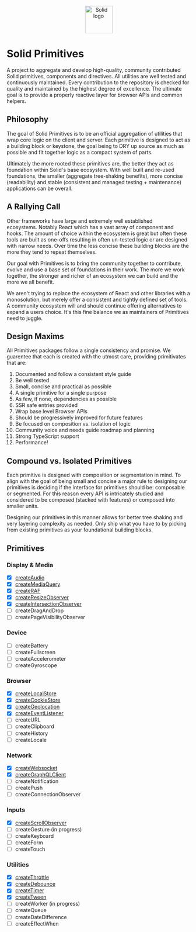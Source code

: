 <p align="center">
  <img width="75px" src="https://raw.githubusercontent.com/solidjs/solid-site/dev/src/assets/logo.png" alt="Solid logo">
</p>

# Solid Primitives

A project to aggregate and develop high-quality, community contributed Solid primitives, components and directives. All utilities are well tested and continuously maintained. Every contribution to the repository is checked for quality and maintained by the highest degree of excellence. The ultimate goal is to provide a properly reactive layer for browser APIs and common helpers.

## Philosophy

The goal of Solid Primitives is to be an official aggregation of utilities that wrap core logic on the client and server. Each primitive is designed to act as a building block or keystone, the goal being to DRY up source as much as possible and fit together logic as a compact system of parts.

Ultimately the more rooted these primitives are, the better they act as foundation within Solid's base ecosystem. With well built and re-used foundations, the smaller (aggregate tree-shaking benefits), more concise (readability) and stable (consistent and managed testing + maintenance) applications can be overall.

## A Rallying Call

Other frameworks have large and extremely well established ecosystems. Notably React which has a vast array of component and hooks. The amount of choice within the ecosystem is great but often these tools are built as one-offs resulting in often un-tested logic or are designed with narrow needs. Over time the less concise these building blocks are the more they tend to repeat themselves.

Our goal with Primitives is to bring the community together to contribute, evolve and use a base set of foundations in their work. The more we work together, the stronger and richer of an ecosystem we can build and the more we all benefit.

We aren't trying to replace the ecosystem of React and other libraries with a monosolution, but merely offer a consistent and tightly defined set of tools. A community ecosystem will and should continue offering alternatives to expand a users choice. It's this fine balance we as maintainers of Primitives need to juggle.

## Design Maxims

All Primitives packages follow a single consistency and promise. We guarentee that each is created with the utmost care, providing primitivates that are:

1. Documented and follow a consistent style guide
2. Be well tested
3. Small, concise and practical as possible
4. A single primitive for a single purpose
5. As few, if none, dependencies as possible
6. SSR safe entries provided
7. Wrap base level Browser APIs
8. Should be progressively improved for future features
9. Be focused on composition vs. isolation of logic
10. Community voice and needs guide roadmap and planning
11. Strong TypeScript support
12. Performance!

## Compound vs. Isolated Primitives

Each primitive is designed with composition or segmentation in mind. To align with the goal of being small and concise a major rule to designing our primitives is deciding if the interface for primitives should be: composable or segmented. For this reason every API is intricately studied and considered to be composed (stacked with features) or composed into smaller units.

Designing our primitives in this manner allows for better tree shaking and very layering complexity as needed. Only ship what you have to by picking from existing primitives as your foundational building blocks.

## Primitives

### Display & Media

- [x] [createAudio](https://github.com/davedbase/solid-primitives/tree/main/packages/audio)
- [x] [createMediaQuery](https://github.com/davedbase/solid-primitives/tree/main/packages/media)
- [x] [createRAF](https://github.com/davedbase/solid-primitives/tree/main/packages/raf)
- [x] [createResizeObserver](https://github.com/davedbase/solid-primitives/tree/main/packages/resize-observer)
- [x] [createIntersectionObserver](https://github.com/davedbase/solid-primitives/tree/main/packages/intersection-observer)
- [ ] createDragAndDrop
- [ ] createPageVisibilityObserver

### Device

- [ ] createBattery
- [ ] createFullscreen
- [ ] createAccelerometer
- [ ] createGyroscope

### Browser

- [x] [createLocalStore](https://github.com/davedbase/solid-primitives/tree/main/packages/local-store)
- [x] [createCookieStore](https://github.com/davedbase/solid-primitives/tree/main/packages/cookie-store)
- [x] [createGeolocation](https://github.com/davedbase/solid-primitives/tree/main/packages/geolocation)
- [x] [createEventListener](https://github.com/davedbase/solid-primitives/tree/main/packages/event-listener)
- [ ] createURL
- [ ] createClipboard
- [ ] createHistory
- [ ] createLocale

### Network

- [x] [createWebsocket](https://github.com/davedbase/solid-primitives/tree/main/packages/websocket)
- [x] [createGraphQLClient](https://github.com/davedbase/solid-primitives/tree/main/packages/graphql)
- [ ] createNotification
- [ ] createPush
- [ ] createConnectionObserver

### Inputs

- [x] [createScrollObserver](https://github.com/davedbase/solid-primitives/tree/main/packages/scroll-observer)
- [ ] createGesture (in progress)
- [ ] createKeyboard
- [ ] createForm
- [ ] createTouch

### Utilities

- [x] [createThrottle](https://github.com/davedbase/solid-primitives/tree/main/packages/throttle)
- [x] [createDebounce](https://github.com/davedbase/solid-primitives/tree/main/packages/debounce)
- [x] [createTimer](https://github.com/davedbase/solid-primitives/tree/main/packages/timer)
- [x] [createTween](https://github.com/davedbase/solid-primitives/tree/main/packages/tween)
- [ ] createWorker (in progress)
- [ ] createQueue
- [ ] createDateDifference
- [ ] createEffectWhen
